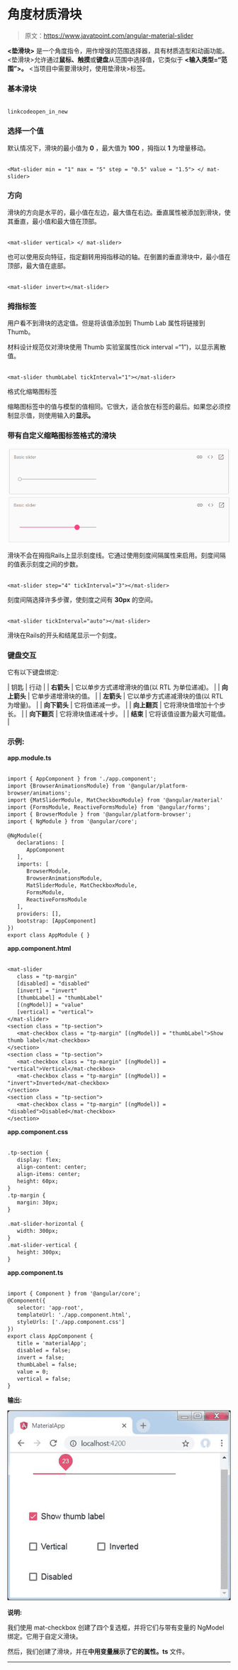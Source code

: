 # 角度材质滑块

> 原文：<https://www.javatpoint.com/angular-material-slider>

**<垫滑块>** 是一个角度指令，用作增强的范围选择器，具有材质造型和动画功能。<垫滑块>允许通过**鼠标、触摸**或**键盘**从范围中选择值，它类似于 **<输入类型=“范围”>。** <当项目中需要滑块时，使用垫滑块>标签。

### 基本滑块

```

linkcodeopen_in_new

```

### 选择一个值

默认情况下，滑块的最小值为 **0** ，最大值为 **100** ，拇指以 **1** 为增量移动。

```

<Mat-slider min = "1" max = "5" step = "0.5" value = "1.5"> </ mat-slider>

```

### 方向

滑块的方向是水平的，最小值在左边，最大值在右边。垂直属性被添加到滑块，使其垂直，最小值和最大值在顶部。

```

<mat-slider vertical> </ mat-slider>

```

也可以使用反向特征，指定翻转用拇指移动的轴。在倒置的垂直滑块中，最小值在顶部，最大值在底部。

```

<mat-slider invert></mat-slider>

```

### 拇指标签

用户看不到滑块的选定值。但是将该值添加到 Thumb Lab 属性将链接到 Thumb。

材料设计规范仅对滑块使用 Thumb 实验室属性(tick interval =“1”)，以显示离散值。

```

<mat-slider thumbLabel tickInterval="1"></mat-slider>

```

格式化缩略图标签

缩略图标签中的值与模型的值相同。它很大，适合放在标签的最后。如果您必须控制显示值，则使用输入的**显示。**

### 带有自定义缩略图标签格式的滑块

![Angular Material Slider](img/f1138572ca9662af16923ec3615cddfd.png)
![Angular Material Slider](img/554e63d2b977ca1b8009409be6e080a8.png)

滑块不会在拇指Rails上显示刻度线。它通过使用刻度间隔属性来启用。刻度间隔的值表示刻度之间的步数。

```

<mat-slider step="4" tickInterval="3"></mat-slider>

```

刻度间隔选择许多步骤，使刻度之间有 **30px** 的空间。

```

<mat-slider tickInterval="auto"></mat-slider>

```

滑块在Rails的开头和结尾显示一个刻度。

### 键盘交互

它有以下键盘绑定:

| 钥匙 | 行动 |
| **右箭头** | 它以单步方式递增滑块的值(以 RTL 为单位递减)。 |
| **向上箭头** | 它单步递增滑块的值。 |
| **左箭头** | 它以单步方式递减滑块的值(以 RTL 为增量)。 |
| **向下箭头** | 它将值递减一步。 |
| **向上翻页** | 它将滑块值增加十个步长。 |
| **向下翻页** | 它将滑块值递减十步。 |
| **结束** | 它将该值设置为最大可能值。 |

### 示例:

**app.module.ts**

```

import { AppComponent } from './app.component';
import {BrowserAnimationsModule} from '@angular/platform-browser/animations';
import {MatSliderModule, MatCheckboxModule} from '@angular/material'
import {FormsModule, ReactiveFormsModule} from '@angular/forms';
import { BrowserModule } from '@angular/platform-browser';
import { NgModule } from '@angular/core';

@NgModule({
   declarations: [
      AppComponent
   ],
   imports: [
      BrowserModule,
      BrowserAnimationsModule,
      MatSliderModule, MatCheckboxModule,
      FormsModule,
      ReactiveFormsModule
   ],
   providers: [],
   bootstrap: [AppComponent]
})
export class AppModule { }

```

**app.component.html**

```

<mat-slider
   class = "tp-margin"
   [disabled] = "disabled"
   [invert] = "invert"      
   [thumbLabel] = "thumbLabel"     
   [(ngModel)] = "value"
   [vertical] = "vertical">
</mat-slider>
<section class = "tp-section">
   <mat-checkbox class = "tp-margin" [(ngModel)] = "thumbLabel">Show thumb label</mat-checkbox>
</section>
<section class = "tp-section">
   <mat-checkbox class = "tp-margin" [(ngModel)] = "vertical">Vertical</mat-checkbox>
   <mat-checkbox class = "tp-margin" [(ngModel)] = "invert">Inverted</mat-checkbox>
</section>
<section class = "tp-section">
   <mat-checkbox class = "tp-margin" [(ngModel)] = "disabled">Disabled</mat-checkbox>
</section>

```

**app.component.css**

```

.tp-section {
   display: flex;
   align-content: center;
   align-items: center;
   height: 60px;
}
.tp-margin {
   margin: 30px;
}

.mat-slider-horizontal {
   width: 300px;
}
.mat-slider-vertical {
   height: 300px;
}

```

**app.component.ts**

```

import { Component } from '@angular/core';
@Component({
   selector: 'app-root',
   templateUrl: './app.component.html',
   styleUrls: ['./app.component.css']
})
export class AppComponent {
   title = 'materialApp'; 
   disabled = false;
   invert = false;
   thumbLabel = false;
   value = 0;
   vertical = false;
}

```

**输出:**

![Angular Material Slider](img/7dab42812bd410b54b0e2ac82258c4ff.png)

**说明:**

我们使用 mat-checkbox 创建了四个复选框，并将它们与带有变量的 NgModel 绑定。它用于自定义滑块。

然后，我们创建了滑块，并在**中用变量展示了它的属性。ts** 文件。

* * *
